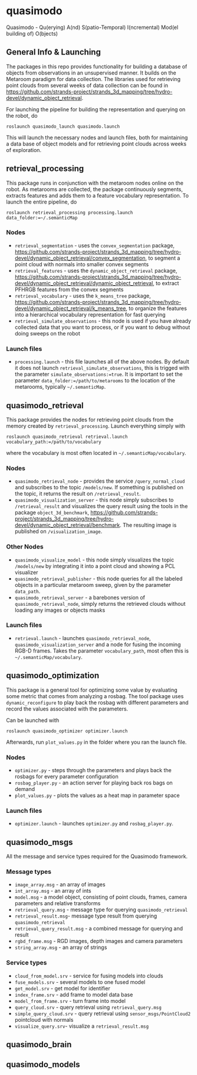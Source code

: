 # quasimodo
Quasimodo - Qu(erying) A(nd) S(patio-Temporal) I(ncremental) Mod(el building of) O(bjects)

## General Info \& Launching

The packages in this repo provides functionality for building a database of objects from observations
in an unsupervised manner. It builds on the Metaroom paradigm for data collection. The libraries
used for retrieving point clouds from several weeks of data collection can be found in
<https://github.com/strands-project/strands_3d_mapping/tree/hydro-devel/dynamic_object_retrieval>.

For launching the pipeline for building the representation and querying on the robot, do
```
roslaunch quasimodo_launch quasimodo.launch
```
This will launch the necessary nodes and launch files, both for maintaining a data base of object
models and for retrieving point clouds across weeks of exploration.

## retrieval_processing

This package runs in conjunction with the metaroom nodes online on the robot. As metarooms are collected,
the package continuously segments, extracts features and adds them to a feature vocabulary representation.
To launch the entire pipeline, do
```
roslaunch retrieval_processing processing.launch data_folder:=~/.semanticMap
```

### Nodes

* `retrieval_segmentation` - uses the `convex_segmentation` package, <https://github.com/strands-project/strands_3d_mapping/tree/hydro-devel/dynamic_object_retrieval/convex_segmentation>, to segment a point cloud with normals into smaller convex segments
* `retrieval_features` - uses the `dynamic_object_retrieval` package, <https://github.com/strands-project/strands_3d_mapping/tree/hydro-devel/dynamic_object_retrieval/dynamic_object_retrieval>, to extract PFHRGB features from the convex segments
* `retrieval_vocabulary` - uses the `k_means_tree` package, <https://github.com/strands-project/strands_3d_mapping/tree/hydro-devel/dynamic_object_retrieval/k_means_tree>, to organize the features into a hierarchical vocabulary representation for fast querying
* `retrieval_simulate_observations` - this node is used if you have already collected data that you want to process, or if you want to debug without doing sweeps on the robot

### Launch files

* `processing.launch` - this file launches all of the above nodes. By default it does not launch `retrieval_simulate_observations`, this is trigged with the parameter `simulate_observations:=true`.
It is important to set the parameter `data_folder:=/path/to/metarooms` to the location of the metarooms,
typically `~/.semanticMap`.

## quasimodo_retrieval

This package provides the nodes for retrieving point clouds from the memory created by `retrieval_processing`.
Launch everything simply with
```
roslaunch quasimodo_retrieval retrieval.launch vocabulary_path:=/path/to/vocabulary
```
where the vocabulary is most often located in `~/.semanticMap/vocabulary`.

### Nodes

* `quasimodo_retrieval_node` - provides the service `/query_normal_cloud` and subscribes to the topic `/models/new`. If something is published on the topic, it returns the result on `/retrieval_result`.
* `quasimodo_visualization_server` - this node simply subscribes to `/retrieval_result` and visualizes the query result using the tools in the package `object_3d_benchmark`, <https://github.com/strands-project/strands_3d_mapping/tree/hydro-devel/dynamic_object_retrieval/benchmark>. The resulting image is published on `/visualization_image`.

### Other Nodes

* `quasimodo_visualize_model` - this node simply visualizes the topic `/models/new` by integrating it into a point cloud and showing a PCL visualizer
* `quasimodo_retrieval_publisher` - this node queries for all the labeled objects in a particular metaroom sweep, given by the parameter `data_path`.
* `quasimodo_retrieval_server` - a barebones version of `quasimodo_retrieval_node`, simply returns the retrieved clouds without loading any images or objects masks

### Launch files

* `retrieval.launch` - launches `quasimodo_retrieval_node`, `quasimodo_visualization_server` and a node for fusing the incoming RGB-D frames. Takes the parameter `vocabulary_path`, most often this is `~/.semanticMap/vocabulary`.

## quasimodo_optimization

This package is a general tool for optimizing some value by evaluating some metric that comes from analyzing a rosbag.
The tool package uses `dynamic_reconfigure` to play back the rosbag with different parameters and record the
values associated with the parameters.

Can be launched with
```
roslaunch quasimodo_optimizer optimizer.launch
```
Afterwards, run `plot_values.py` in the folder where you ran the launch file.

### Nodes

* `optimizer.py` - steps through the parameters and plays back the rosbags for every parameter configuration
* `rosbag_player.py` - an action server for playing back ros bags on demand
* `plot_values.py` - plots the values as a heat map in parameter space

### Launch files

* `optimizer.launch` - launches `optimizer.py` and `rosbag_player.py`.

## quasimodo_msgs

All the message and service types required for the Quasimodo framework.

### Message types

* `image_array.msg` - an array of images
* `int_array.msg` - an array of ints
* `model.msg` - a model object, consisting of point clouds, frames, camera parameters and relative transforms
* `retrieval_query.msg` - message type for querying `quasimodo_retrieval`
* `retrieval_result.msg`- message type result from querying `quasimodo_retrieval`
* `retrieval_query_result.msg` - a combined message for querying and result
* `rgbd_frame.msg` - RGD images, depth images and camera parameters
* `string_array.msg` - an array of strings

### Service types

* `cloud_from_model.srv` - service for fusing models into clouds
* `fuse_models.srv` - several models to one fused model
* `get_model.srv` - get model for identifier
* `index_frame.srv` - add frame to model data base
* `model_from_frame.srv` - turn frame into model
* `query_cloud.srv` - query retrieval using `retrieval_query.msg`
* `simple_query_cloud.srv` - query retrieval using `sensor_msgs/PointCloud2` pointcloud with normals
* `visualize_query.srv`- visualize a `retrieval_result.msg`

## quasimodo_brain

## quasimodo_models
